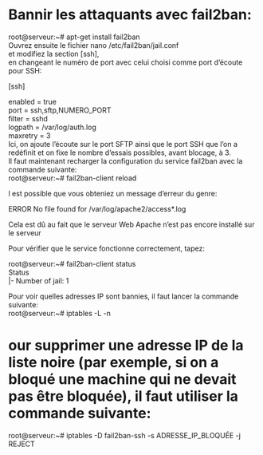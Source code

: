 # Bannir les attaquants avec fail2ban:        
 	
root@serveur:~# apt-get install fail2ban    
Ouvrez ensuite le fichier 
nano /etc/fail2ban/jail.conf    
et modifiez la section [ssh],     
en changeant le numéro de port avec celui choisi comme port d’écoute pour SSH:    

[ssh]   
 
enabled  = true   
port     = ssh,sftp,NUMERO_PORT   
filter   = sshd   
logpath  = /var/log/auth.log    
maxretry = 3    
Ici, on ajoute l’écoute sur le port SFTP ainsi que le port SSH que l’on a redéfinit et on fixe le nombre d’essais possibles, avant blocage, à 3.    
Il faut maintenant recharger la configuration du service fail2ban avec la commande suivante:    
root@serveur:~# fail2ban-client reload    

l est possible que vous obteniez un message d’erreur du genre:      
  
ERROR No file found for /var/log/apache2/access*.log        

Cela est dû au fait que le serveur Web Apache n’est pas encore installé sur le serveur    

Pour vérifier que le service fonctionne correctement, tapez:    
   
root@serveur:~# fail2ban-client status    
Status    
|- Number of jail:	1   

Pour voir quelles adresses IP sont bannies, il faut lancer la commande suivante:    
root@serveur:~# iptables -L -n    

# our supprimer une adresse IP de la liste noire (par exemple, si on a bloqué une machine qui ne devait pas être bloquée), il faut utiliser la commande suivante:   
root@serveur:~# iptables -D fail2ban-ssh -s ADRESSE_IP_BLOQUÉE -j REJECT  
